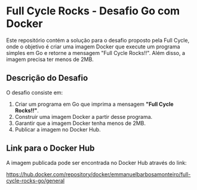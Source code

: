 # Full Cycle Rocks - Desafio Go com Docker

Este repositório contém a solução para o desafio proposto pela Full Cycle, onde o objetivo é criar uma imagem Docker que execute um programa simples em Go e retorne a mensagem "Full Cycle Rocks!!". Além disso, a imagem precisa ter menos de 2MB.

## Descrição do Desafio

O desafio consiste em:

1. Criar um programa em Go que imprima a mensagem **"Full Cycle Rocks!!"**.
2. Construir uma imagem Docker a partir desse programa.
3. Garantir que a imagem Docker tenha menos de 2MB.
4. Publicar a imagem no Docker Hub.

## Link para o Docker Hub

A imagem publicada pode ser encontrada no Docker Hub através do link:

https://hub.docker.com/repository/docker/emmanuelbarbosamonteiro/full-cycle-rocks-go/general